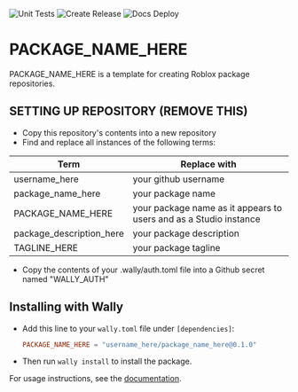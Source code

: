 ![Unit Tests](https://github.com/username_here/package_name_here/actions/workflows/ci.yml/badge.svg)
![Create Release](https://github.com/username_here/package_name_here/actions/workflows/release.yml/badge.svg)
![Docs Deploy](https://github.com/username_here/package_name_here/actions/workflows/docs-deploy.yml/badge.svg)

# PACKAGE_NAME_HERE

PACKAGE_NAME_HERE is a template for creating Roblox package repositories.

## SETTING UP REPOSITORY (REMOVE THIS)

* Copy this repository's contents into a new repository
* Find and replace all instances of the following terms:

|Term|Replace with|
|-|-|
|username_here|your github username|
|package_name_here|your package name|
|PACKAGE_NAME_HERE|your package name as it appears to users and as a Studio instance|
|package_description_here|your package description|
|TAGLINE_HERE|your package tagline|

* Copy the contents of your .wally/auth.toml file into a Github secret named "WALLY_AUTH"

## Installing with Wally

* Add this line to your `wally.toml` file under `[dependencies]`:

	```toml
	PACKAGE_NAME_HERE = "username_here/package_name_here@0.1.0"
	```

* Then run `wally install` to install the package.

For usage instructions, see the [documentation](https://username_here.github.io/package_name_here).
